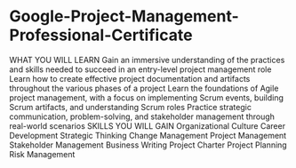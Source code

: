 # Google-Project-Management-Professional-Certificate
WHAT YOU WILL LEARN Gain an immersive understanding of the practices and skills needed to succeed in an entry-level project management role  Learn how to create effective project documentation and artifacts throughout the various phases of a project  Learn the foundations of Agile project management, with a focus on implementing Scrum events, building Scrum artifacts, and understanding Scrum roles  Practice strategic communication, problem-solving, and stakeholder management through real-world scenarios  SKILLS YOU WILL GAIN Organizational Culture Career Development Strategic Thinking Change Management Project Management Stakeholder Management Business Writing Project Charter Project Planning Risk Management
